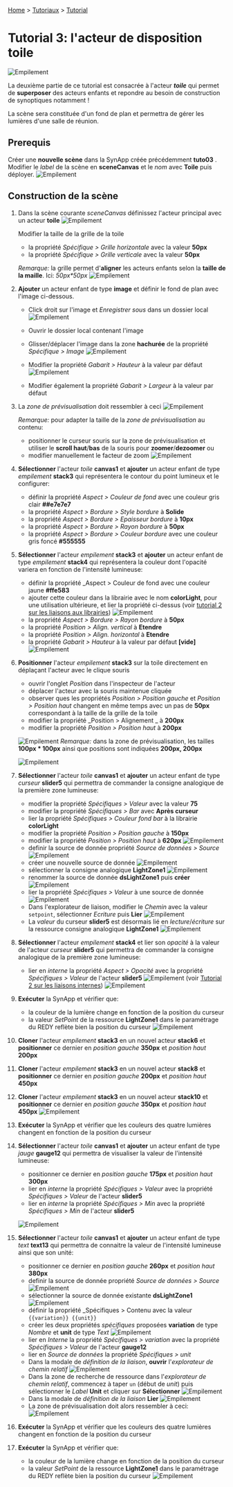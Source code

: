[Home](../../sitemap.md) > [Tutoriaux](../index.md) > [Tutorial](index.md)

# Tutorial 3: l'acteur de disposition **toile**

![Empilement](assets/actor_canvas.png)

La deuxième partie de ce tutorial est consacrée à l'acteur **_toile_** qui permet de **superposer** des acteurs enfants et repondre au besoin de construction de synoptiques notamment !

La scène sera constituée d'un fond de plan et permettra de gérer les lumières d'une salle de réunion.

## Prerequis

Créer une **nouvelle scène** dans la SynApp créée précédemment **tuto03** . Modifier le _label_ de la scène en **sceneCanvas** et le _nom_ avec **Toile** puis déployer.
![Empilement](assets/part2_scenes.png)

## Construction de la scène

1. Dans la scène courante _sceneCanvas_ définissez l'acteur principal avec un acteur **toile**
![Empilement](assets/part2_canvas.png)

    Modifier la taille de la grille de la toile

    * la propriété _Spécifique > Grille horizontale_ avec la valeur **50px**
    * la propriété _Spécifique > Grille verticale_ avec la valeur **50px**

    _Remarque:_ la grille permet d'**aligner** les acteurs enfants selon la **taille de la maille**. Ici: _50px*50px_
    ![Empilement](assets/part2_grid.png)

2. **Ajouter** un acteur enfant de type **image** et définir le fond de plan avec l'image ci-dessous. 
    * Click droit sur l'image et _Enregistrer sous_ dans un dossier local
    ![Empilement](assets/part2_backgroundPlan.png)

    * Ouvrir le dossier local contenant l'image
    * Glisser/déplacer l'image dans la zone **hachurée** de la propriété  _Spécifique > Image_ 
   ![Empilement](assets/part2_image.png)
    * Modifier la propriété _Gabarit > Hauteur_ à la valeur par défaut
    ![Empilement](assets/part2_defaultValue.png)
    * Modifier également la propriété _Gabarit > Largeur_ à la valeur par défaut

3. La _zone de prévisualisation_ doit ressembler à ceci
    ![Empilement](assets/part2_previewPlan.png)

    _Remarque:_ pour adapter la taille de la _zone de prévisualisation_ au contenu:
    * positionner le curseur souris sur la zone de prévisualisation et utiliser le **scroll haut**/**bas** de la souris pour **zoomer**/**dezoomer** ou
    * modifier manuellement le facteur de zoom 
    ![Empilement](assets/part2_zoom.png)

4. **Sélectionner** l'acteur _toile_ **canvas1** et **ajouter** un acteur enfant de type _empilement_ **stack3** qui représentera le contour du point lumineux et le configurer:

    * définir la propriété _Aspect > Couleur de fond_ avec une couleur gris clair **##e7e7e7**
    * la propriété _Aspect > Bordure > Style bordure_ à **Solide**
    * la propriété _Aspect > Bordure > Epaisseur bordure_ à **10px**
    * la propriété _Aspect > Bordure > Rayon bordure_ à **50px**
    * la propriété _Aspect > Bordure > Couleur bordure_  avec une couleur gris foncé **#555555**

5. **Sélectionner** l'acteur _empilement_ **stack3** et **ajouter** un acteur enfant de type _empilement_ **stack4** qui représentera la couleur dont l'opacité variera en fonction de l'intensité lumineuse:

    * définir la propriété _Aspect > Couleur de fond avec une couleur jaune **#ffe583**
    * ajouter cette couleur dans la librairie avec le nom **colorLight**, pour une utilisation ultérieure, et lier la propriété ci-dessus (voir [tutorial 2 sur les liaisons aux librairies](../tuto02/part6/index.md))
    ![Empilement](assets/part2_lightLibrary.png)
    * la propriété _Aspect > Bordure > Rayon bordure_ à **50px**
    * la propriété _Position > Align. vertical_ à **Etendre**
    * la propriété _Position > Align. horizontal_ à **Etendre**
    * la propriété _Gabarit > Hauteur_ à la valeur par défaut **[vide]**
    ![Empilement](assets/part2_light.png)

6. **Positionner** l'acteur _empilement_ **stack3** sur la toile directement en déplaçant l'acteur avec le clique souris

    * ouvrir l'onglet _Position_ dans l'inspecteur de l'acteur
    * déplacer l'acteur avec la souris maintenue cliquée
    * observer ques les propriétés _Position > Position gauche_ et _Position > Position haut_ changent en même temps avec un pas de **50px** correspondant à la taille de la grille de la toile
    * modifier la propriété _Position > Alignement _ à **200px**
    * modifier la propriété _Position > Position haut_ à **200px**

    ![Empilement](assets/part2_light2.png)
    _Remarque:_ dans la zone de prévisualisation, les tailles **100px * 100px** ainsi que positions sont indiquées **200px, 200px**

    ![Empilement](assets/part2_light3.png)

7. **Sélectionner** l'acteur _toile_ **canvas1** et **ajouter** un acteur enfant de type _curseur_ **slider5** qui permettra de commander la consigne analogique de la première zone lumineuse:

    * modifier la propriété _Spécifiques > Valeur_ avec la valeur **75**
    * modifier la propriété _Spécifiques > Bar_ avec **Après curseur**
    * lier la propriété _Spécifiques > Couleur fond bar_ à la librairie **colorLight**
    * modifier la propriété _Position > Position gauche_ à **150px**
    * modifier la propriété _Position > Position haut_ à **620px**
    ![Empilement](assets/part2_slider1.png)
    * definir la source de donnée propriété _Source de données > Source_
    ![Empilement](assets/part2_datasource1.png)
    * créer une nouvelle source de donnée
    ![Empilement](assets/part2_datasource2.png)
    * sélectionner la consigne analogique **LightZone1**
    ![Empilement](assets/part2_datasource3.png)
    * renommer la source de donnée **dsLightZone1** puis **créer**
    ![Empilement](assets/part2_datasource4.png)
    * lier la propriété _Spécifiques > Valeur_ à une source de donnée
    ![Empilement](assets/part2_slider2.png)
    * Dans l'explorateur de liaison, modifier le _Chemin_ avec la valeur <code>setpoint</code>, sélectionner _Ecriture_ puis **Lier**
    ![Empilement](assets/part2_datasource5.png)
    * La _valeur_ du curseur **slider5** est désormais lié en _lecture_/_écriture_ sur la ressource consigne analogique **LightZone1**
    ![Empilement](assets/part2_slider3.png)

8. **Sélectionner** l'acteur _empilement_ **stack4** et lier son _opacité_ à la valeur de l'acteur _curseur_ **slider5** qui permettra de commander la consigne analogique de la première zone lumineuse:

    * lier en _interne_ la propriété _Aspect > Opacité_ avec 
    la propriété _Spécifiques > Valeur_ de l'acteur **slider5**
![Empilement](assets/part2_lightBind.png)
    (voir [Tutorial 2 sur les liaisons internes](../tuto02/part5/index.md))
![Empilement](assets/part2_lightBind2.png)

9. **Exécuter** la SynApp et vérifier que:
    * la couleur de la lumière change en fonction de la position du curseur
    * la valeur _SetPoint_ de la ressource **LightZone1** dans le paramétrage du REDY reflète bien la position du curseur
    ![Empilement](assets/part2_redy.png)

10. **Cloner** l'acteur _empilement_ **stack3** en un nouvel acteur **stack6** et **positionner** ce dernier en _position gauche_ **350px** et _position haut_ **200px**

11. **Cloner** l'acteur _empilement_ **stack3** en un nouvel acteur **stack8** et **positionner** ce dernier en _position gauche_ **200px** et _position haut_ **450px**

12. **Cloner** l'acteur _empilement_ **stack3** en un nouvel acteur **stack10** et **positionner** ce dernier en _position gauche_ **350px** et _position haut_ **450px**
![Empilement](assets/part2_light4.png)

13. **Exécuter** la SynApp et vérifier que les couleurs des quatre lumières changent en fonction de la position du curseur

14. **Sélectionner** l'acteur _toile_ **canvas1** et **ajouter** un acteur enfant de type _jauge_ **gauge12** qui permettra de visualiser la valeur de l'intensité lumineuse:

    * positionner ce dernier en _position gauche_ **175px** et _position haut_ **300px**
    * lier en _interne_ la propriété _Spécifiques > Valeur_ avec 
    la propriété _Spécifiques > Valeur_ de l'acteur **slider5**
    * lier en _interne_ la propriété _Spécifiques > Min_ avec 
    la propriété _Spécifiques > Min_ de l'acteur **slider5**

    ![Empilement](assets/part2_gauge.png)

15. **Sélectionner** l'acteur _toile_ **canvas1** et **ajouter** un acteur enfant de type _text_ **text13** qui permettra de connaitre la valeur de l'intensité lumineuse ainsi que son unité:

    * positionner ce dernier en _position gauche_ **260px** et _position haut_ **380px**
    * definir la source de donnée propriété _Source de données > Source_
    ![Empilement](assets/part2_text.png)
    * sélectionner la source de donnée existante **dsLightZone1**
    ![Empilement](assets/part2_datasource6.png)
    * définir la propriété _Spécifiques > Contenu avec la valeur <code>{{variation}} {{unit}}</code>
    * créer les deux propriétés _spécifiques_ proposées **variation** de type _Nombre_ et **unit** de type _Text_
    ![Empilement](assets/part2_props.png)
    * lier en _Interne_  la propriété _Spécifiques > variation_ avec 
    la propriété _Spécifiques > Valeur_ de l'acteur **gauge12**
    * lier en _Source de données_  la propriété _Spécifiques > unit_
    * Dans la modale de _définition de la liaison_, **ouvrir** l'_explorateur de chemin relatif_
    ![Empilement](assets/part2_datasource7.png)
    * Dans la zone de recherche de ressource dans l'_explorateur de chemin relatif_, commencez à taper <code>un</code> (début de _unit_) puis sélectionner le _Label_ **Unit** et cliquer sur **Sélectionner**
    ![Empilement](assets/part2_datasource8.png)
    * Dans la modale de _définition de la liaison_ **Lier**
    ![Empilement](assets/part2_datasource9.png)
    * La zone de prévisualisation doit alors ressembler à ceci:
    ![Empilement](assets/part2_canvas2.png)

16. **Exécuter** la SynApp et vérifier que les couleurs des quatre lumières changent en fonction de la position du curseur

9. **Exécuter** la SynApp et vérifier que:
    * la couleur de la lumière change en fonction de la position du curseur
    * la valeur _SetPoint_ de la ressource **LightZone1** dans le paramétrage du REDY reflète bien la position du curseur
    ![Empilement](assets/part2_redy.png)




